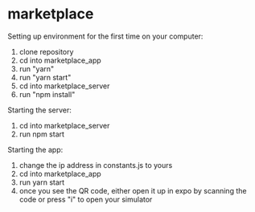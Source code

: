 # marketplace
Setting up environment for the first time on your computer:
1) clone repository
2) cd into marketplace_app
3) run "yarn"
4) run "yarn start"
5) cd into marketplace_server
6) run "npm install"

Starting the server:
1) cd into marketplace_server
2) run npm start

Starting the app:
1) change the ip address in constants.js to yours
1) cd into marketplace_app
2) run yarn start
3) once you see the QR code, either open it up in expo by scanning the code or press "i" to open your simulator
